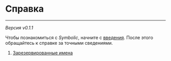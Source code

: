 # Справка
___
*Версия v0.1.1*

Чтобы познакомиться с *Symbolic*, начните с [введения](Tutorial.md). После этого обращайтесь к справке за точными сведениями.

1. [Зарезервированные имена](Reserved.md)